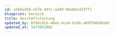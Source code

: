 ```yaml
---
id: a266e459-e57b-44fc-add9-06a8dcd337f1
blueprint: bereich
title: Geschäftsleitung
updated_by: 8fd6c8cb-46ee-4cad-bc66-a69f940d8a9d
updated_at: 1673991902
---
```

